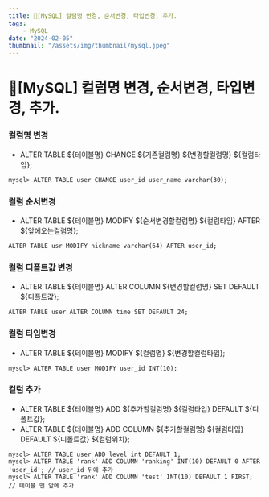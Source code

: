 ```yaml
---
title: 🐋[MySQL] 컬럼명 변경, 순서변경, 타입변경, 추가.
tags:
    - MySQL
date: "2024-02-05"
thumbnail: "/assets/img/thumbnail/mysql.jpeg"
---
```


# 💾[MySQL] 컬럼명 변경, 순서변경, 타입변경, 추가.

<p>
    <h3>컬럼명 변경</h3>
    <ul>
        <li>ALTER TABLE ${테이블명} CHANGE ${기존컬럼명} ${변경할컬럼명} ${컬럼타입};</li>
    </ul>
</p>
<p>
    <code>mysql> ALTER TABLE user CHANGE user_id user_name varchar(30);</code>
</p>

<p>
    <h3>컬럼 순서변경</h3>
    <ul>
        <li>ALTER TABLE ${테이블명} MODIFY ${순서변경할컬럼명} ${컬럼타임} AFTER ${앞에오는컬럼명};</li>
    </ul>
</p>
<p>
    <code>ALTER TABLE usr MODIFY nickname varchar(64) AFTER user_id;</code>
</p>
<p>
    <h3>컬럼 디폴트값 변경</h3>
    <ul>
        <li>ALTER TABLE ${테이블명} ALTER COLUMN ${변경할컬럼명} SET DEFAULT ${디폴트값};</li>
    </ul>
</p>
<p>
    <code>ALTER TABLE user ALTER COLUMN time SET DEFAULT 24;</code>
</p>
<p>
    <h3>컬럼 타입변경</h3>
    <ul>
        <li>ALTER TABLE ${테이블명} MODIFY ${컬럼명} ${변경할컬럼타입};</li>
    </ul>
</p>
<p>
    <code>mysql> ALTER TABLE user MODIFY user_id INT(10);</code>
</p>
<p>
    <h3>컬럼 추가</h3>
    <ul>
        <li>ALTER TABLE ${테이블명} ADD ${추가할컬럼명} ${컬럼타입} DEFAULT ${디폴트값};</li>
        <li>ALTER TABLE ${테이블명} ADD COLUMN ${추가할컬럼명} ${컬럼타입} DEFAULT ${디폴트값} ${컬럼위치};</li>
    </ul>
</p>
<p>
    <code>mysql> ALTER TABLE user ADD level int DEFAULT 1;</code><br>
    <code>mysql> ALTER TABLE 'rank' ADD COLUMN 'ranking' INT(10) DEFAULT 0 AFTER 'user_id'; // user_id 뒤에 추가</code><br>
    <code>mysql> ALTER TABLE 'rank' ADD COLUMN 'test' INT(10) DEFAULT 1 FIRST; // 테이블 맨 앞에 추가</code>
</p>
